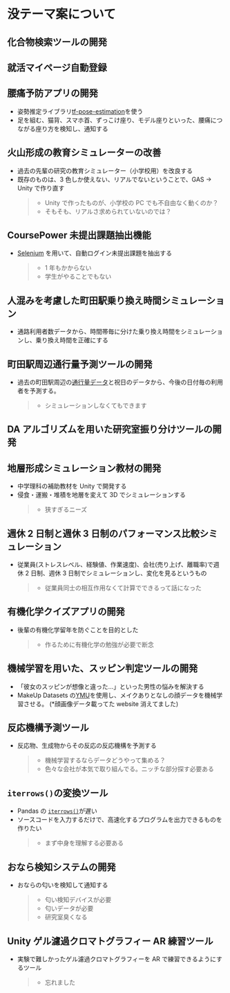 # 没テーマ案について

## 化合物検索ツールの開発

## 就活マイページ自動登録

## 腰痛予防アプリの開発

- 姿勢推定ライブラリ[tf-pose-estimation](https://github.com/jiajunhua/ildoonet-tf-pose-estimation)を使う
- 足を組む、猫背、スマホ首、ずっこけ座り、モデル座りといった、腰痛につながる座り方を検知し、通知する

## 火山形成の教育シミュレーターの改善

- 過去の先輩の研究の教育シミュレーター（小学校用）を改良する
- 既存のものは、3 色しか使えない、リアルでないということで、GAS → Unity で作り直す
  > - Unity で作ったものが、小学校の PC でも不自由なく動くのか？
  > - そもそも、リアルさ求められていないのでは？

## CoursePower 未提出課題抽出機能

- [Selenium](https://selenium-python.readthedocs.io/) を用いて、自動ログイン未提出課題を抽出する
  > - 1 年もかからない
  > - 学生がやることでもない

## 人混みを考慮した町田駅乗り換え時間シミュレーション

- 通路利用者数データから、時間帯毎に分けた乗り換え時間をシミュレーションし、乗り換え時間を正確にする

## 町田駅周辺通行量予測ツールの開発

- 過去の町田駅周辺の[通行量データ](https://opendata.city.machida.tokyo.jp/nl/dataset/sangyo_machidaekitsukouryou)と祝日のデータから、今後の日付毎の利用者を予測する。
  > - シミュレーションしなくてもできます

## DA アルゴリズムを用いた研究室振り分けツールの開発

## 地層形成シミュレーション教材の開発

- 中学理科の補助教材を Unity で開発する
- 侵食・運搬・堆積を地層を変えて 3D でシミュレーションする
  > - 狭すぎるニーズ

## 週休 2 日制と週休 3 日制のパフォーマンス比較シミュレーション

- 従業員(ストレスレベル、経験値、作業速度)、会社(売り上げ、離職率)で週休 2 日制、週休 3 日制でシミュレーションし、変化を見るというもの
  > - 従業員同士の相互作用なくて計算でできるって話になった

## 有機化学クイズアプリの開発

- 後輩の有機化学留年を防ぐことを目的とした
  > - 作るために有機化学の勉強が必要で断念

## 機械学習を用いた、スッピン判定ツールの開発

- 「彼女のスッピンが想像と違った…」といった男性の悩みを解決する
- MakeUp Datasets の[YMU](https://tsapps.nist.gov/BDbC/Search/Details/531)を使用し、メイクありとなしの顔データを機械学習させる。 (\*顔画像データ載ってた website 消えてました)

## 反応機構予測ツール

- 反応物、生成物からその反応の反応機構を予測する
  > - 機械学習するならデータどうやって集める？
  > - 色々な会社が本気で取り組んでる。ニッチな部分探す必要ある

## `iterrows()`の変換ツール

- Pandas の [`iterrows()`](https://github.com/pandas-dev/pandas/blob/v2.2.1/pandas/core/frame.py#L1493-L1545)が遅い
- ソースコードを入力するだけで、高速化するプログラムを出力できるものを作りたい
  > - まず中身を理解する必要ある

## おなら検知システムの開発

- おならの匂いを検知して通知する
  > - 匂い検知デバイスが必要
  > - 匂いデータが必要
  > - 研究室臭くなる

## Unity ゲル濾過クロマトグラフィー AR 練習ツール

- 実験で難しかったゲル濾過クロマトグラフィーを AR で練習できるようにするツール
  > - 忘れました
